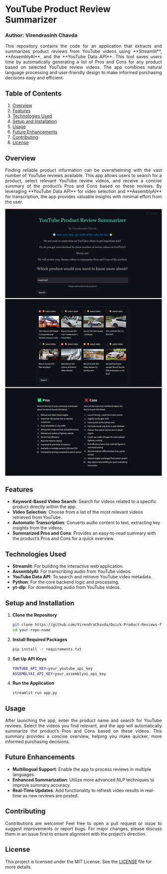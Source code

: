 # YouTube Product Review Summarizer
### Author: Virendrasinh Chavda

<p align="justify">
This repository contains the code for an application that extracts and summarizes product reviews from YouTube videos using **Streamlit**, **AssemblyAI**, and the **YouTube Data API**. This tool saves users time by automatically generating a list of Pros and Cons for any product based on selected YouTube review videos. The app combines natural language processing and user-friendly design to make informed purchasing decisions easy and efficient.
</p>

## Table of Contents
1. [Overview](#Overview)
2. [Features](#Features)
3. [Technologies Used](#Technologies-Used)
4. [Setup and Installation](#Setup-and-Installation)
5. [Usage](#Usage)
6. [Future Enhancements](#Future-Enhancements)
7. [Contributing](#Contributing)
8. [License](#License)

## Overview
<p align="justify">
Finding reliable product information can be overwhelming with the vast number of YouTube reviews available. This app allows users to search for a product, select relevant YouTube review videos, and receive a concise summary of the product’s Pros and Cons based on these reviews. By leveraging **YouTube Data API** for video selection and **AssemblyAI** for transcription, the app provides valuable insights with minimal effort from the user.
</p>

![HomePage](snap1.png)
![Video Selection](snap2.png)
![Results](snap3.png)

## Features
* **Keyword-Based Video Search**: Search for videos related to a specific product directly within the app.
* **Video Selection**: Choose from a list of the most relevant videos retrieved from YouTube.
* **Automatic Transcription**: Converts audio content to text, extracting key insights from the videos.
* **Summarized Pros and Cons**: Provides an easy-to-read summary with the product’s Pros and Cons for a quick overview.

## Technologies Used
* **Streamlit**: For building the interactive web application.
* **AssemblyAI**: For transcribing audio from YouTube videos.
* **YouTube Data API**: To search and retrieve YouTube video metadata.
* **Python**: For the core backend logic and processing.
* **yt-dlp**: For downloading audio from YouTube videos.

## Setup and Installation

1. **Clone the Repository**
   ```bash
   git clone https://github.com/VirendraChavda/Quick-Product-Reviews-from-YouTube.git
   cd your-repo-name
   ```
2. **Install Required Packages**
   ```bash
   pip install -r requirements.txt
   ```
3. **Set Up API Keys**
   ```bash
   YOUTUBE_API_KEY=your_youtube_api_key
   ASSEMBLYAI_API_KEY=your_assemblyai_api_key
   ```
4. **Run the Application**
   ```bash
   streamlit run app.py
   ```

## Usage
<p align="justify">
After launching the app, enter the product name and search for YouTube reviews. Select the videos you find relevant, and the app will automatically summarize the product’s Pros and Cons based on these videos. This summary provides a concise overview, helping you make quicker, more informed purchasing decisions.
</p>

## Future Enhancements
* **Multilingual Support**: Enable the app to process reviews in multiple languages.
* **Enhanced Summarization**: Utilize more advanced NLP techniques to improve summary accuracy.
* **Real-Time Updates**: Add functionality to refresh video results in real-time as new reviews are posted.

## Contributing
<p align="justify">
Contributions are welcome! Feel free to open a pull request or issue to suggest improvements or report bugs. For major changes, please discuss them in an issue first to ensure alignment with the project’s direction.
</p>

## License
This project is licensed under the MIT License. See the [LICENSE](LICENSE) file for more details.
